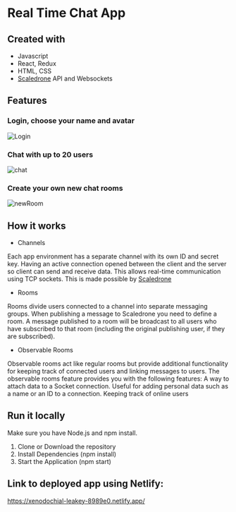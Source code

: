 # **Real Time Chat App**
## Created with
- Javascript
- React, Redux
- HTML, CSS
- [Scaledrone](https://www.scaledrone.com/) API and Websockets

## Features

### Login, choose your name and avatar

![Login](https://user-images.githubusercontent.com/80517895/157100834-b9b8938d-24fe-457d-8d03-6e9bfd2019f9.png)


### Chat with up to 20 users

![chat](https://user-images.githubusercontent.com/80517895/157099797-6bc5eb12-fb97-4457-b584-6626e501add0.png)

### Create your own new chat rooms

![newRoom](https://user-images.githubusercontent.com/80517895/157102917-f7c883dc-8a9e-4ba7-995c-575ced6bd5e7.png)


## How it works
- Channels

Each app environment has a separate channel with its own ID and secret key.
Having an active connection opened between the client and the server so client can send and receive data. This allows real-time communication using TCP sockets. This is made possible by [Scaledrone](https://www.scaledrone.com/)

- Rooms
 
Rooms divide users connected to a channel into separate messaging groups.
When publishing a message to Scaledrone you need to define a room. A message published to a room will be broadcast to all users who have subscribed to that room (including the original publishing user, if they are subscribed).

- Observable Rooms

Observable rooms act like regular rooms but provide additional functionality for keeping track of connected users and linking messages to users.
The observable rooms feature provides you with the following features:
A way to attach data to a Socket connection. Useful for adding personal data such as a name or an ID to a connection.
Keeping track of online users

## Run it locally

Make sure you have Node.js and npm install.

1. Clone or Download the repository
2. Install Dependencies (npm install)
3. Start the Application (npm start)

## Link to deployed app using Netlify:
https://xenodochial-leakey-8989e0.netlify.app/
 

